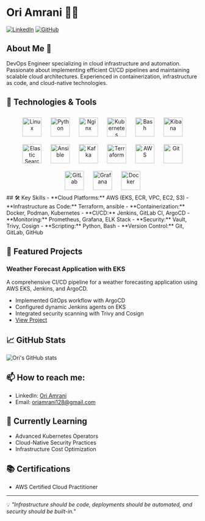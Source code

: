 # Ori Amrani 👨‍💻

[![LinkedIn](https://img.shields.io/badge/LinkedIn-0077B5?style=for-the-badge&logo=linkedin&logoColor=white)](https://www.linkedin.com/in/oriamrani)
[![GitHub](https://img.shields.io/badge/GitHub-100000?style=for-the-badge&logo=github&logoColor=white)](https://github.com/oriAmrani128)

## About Me 🚀
DevOps Engineer specializing in cloud infrastructure and automation. Passionate about implementing efficient CI/CD pipelines and maintaining scalable cloud architectures. Experienced in containerization, infrastructure as code, and cloud-native technologies.

## 🔧 Technologies & Tools
<div align="center">  
<a href="https://www.linux.org/" target="_blank"><img style="margin: 10px" src="https://profilinator.rishav.dev/skills-assets/linux-original.svg" alt="Linux" height="50" /></a>  
<a href="https://www.python.org/" target="_blank"><img style="margin: 10px" src="https://profilinator.rishav.dev/skills-assets/python-original.svg" alt="Python" height="50" /></a>  
<a href="https://www.nginx.com/" target="_blank"><img style="margin: 10px" src="https://profilinator.rishav.dev/skills-assets/nginx-original.svg" alt="Nginx" height="50" /></a>  
<a href="https://kubernetes.io/" target="_blank"><img style="margin: 10px" src="https://profilinator.rishav.dev/skills-assets/kubernetes-icon.svg" alt="Kubernetes" height="50" /></a>  
<a href="https://www.gnu.org/software/bash/" target="_blank"><img style="margin: 10px" src="https://profilinator.rishav.dev/skills-assets/gnu_bash-icon.svg" alt="Bash" height="50" /></a>  
<a href="https://www.elastic.co/kibana/" target="_blank"><img style="margin: 10px" src="https://profilinator.rishav.dev/skills-assets/kibana.png" alt="Kibana" height="50" /></a>  
<a href="https://www.elastic.co/" target="_blank"><img style="margin: 10px" src="https://profilinator.rishav.dev/skills-assets/elasticsearch.png" alt="Elastic Search" height="50" /></a>  
<a href="https://www.ansible.com/" target="_blank"><img style="margin: 10px" src="https://profilinator.rishav.dev/skills-assets/ansible.png" alt="Ansible" height="50" /></a>  
<a href="https://kafka.apache.org/" target="_blank"><img style="margin: 10px" src="https://profilinator.rishav.dev/skills-assets/apache_kafka-icon.svg" alt="Kafka" height="50" /></a>  
<a href="https://www.terraform.io/" target="_blank"><img style="margin: 10px" src="https://profilinator.rishav.dev/skills-assets/terraformio-icon.svg" alt="Terraform" height="50" /></a>  
<a href="https://aws.amazon.com/" target="_blank"><img style="margin: 10px" src="https://profilinator.rishav.dev/skills-assets/amazonwebservices-original-wordmark.svg" alt="AWS" height="50" /></a>  
<a href="https://github.com/" target="_blank"><img style="margin: 10px" src="https://profilinator.rishav.dev/skills-assets/git-scm-icon.svg" alt="Git" height="50" /></a>  
<a href="https://about.gitlab.com/" target="_blank"><img style="margin: 10px" src="https://profilinator.rishav.dev/skills-assets/gitlab.svg" alt="GitLab" height="50" /></a>  
<a href="https://grafana.com/" target="_blank"><img style="margin: 10px" src="https://profilinator.rishav.dev/skills-assets/grafana.png" alt="Grafana" height="50" /></a>  
<a href="https://www.docker.com/" target="_blank"><img style="margin: 10px" src="https://profilinator.rishav.dev/skills-assets/docker-original-wordmark.svg" alt="Docker" height="50" /></a>  
</div>
## 🛠️ Key Skills
- **Cloud Platforms:** AWS (EKS, ECR, VPC, EC2, S3)
- **Infrastructure as Code:** Terraform, ansible
- **Containerization:** Docker, Podman, Kubernetes
- **CI/CD:** Jenkins, GitLab CI, ArgoCD
- **Monitoring:** Prometheus, Grafana, ELK Stack
- **Security:** Vault, Trivy, Cosign
- **Scripting:** Python, Bash
- **Version Control:** Git, GitLab, GitHub

## 🚀 Featured Projects

### Weather Forecast Application with EKS
A comprehensive CI/CD pipeline for a weather forecasting application using AWS EKS, Jenkins, and ArgoCD.
- Implemented GitOps workflow with ArgoCD
- Configured dynamic Jenkins agents on EKS
- Integrated security scanning with Trivy and Cosign
- [View Project](https://github.com/oriamrani/weatherApp-pipline)



## 📈 GitHub Stats

![Ori's GitHub stats](https://github-readme-stats.vercel.app/api?username=oriamrani&show_icons=true&theme=radical)

## 📫 How to reach me:
- LinkedIn: [Ori Amrani](https://www.linkedin.com/in/oriamrani)
- Email: oriamrani128@gmail.com

## 🌱 Currently Learning
- Advanced Kubernetes Operators
- Cloud-Native Security Practices
- Infrastructure Cost Optimization

## 📚 Certifications
- AWS Certified Cloud Practitioner


---
💡 *"Infrastructure should be code, deployments should be automated, and security should be built-in."*
